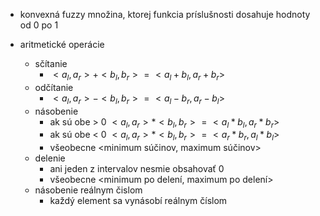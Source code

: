 - konvexná fuzzy množina, ktorej funkcia príslušnosti dosahuje hodnoty od 0 po 1

- aritmetické operácie
	- sčítanie
		- $<a_l,a_r>+<b_l,b_r>=<a_l+b_l,a_r+b_r>$
	- odčítanie
		- $<a_l,a_r>-<b_l,b_r>=<a_l-b_r,a_r-b_l>$
	- násobenie
		- ak sú obe > 0 $<a_l,a_r>*<b_l,b_r>=<a_l*b_l,a_r*b_r>$
		- ak sú obe < 0 $<a_l,a_r>*<b_l,b_r>=<a_r*b_r,a_l*b_l>$
		- všeobecne $<$minimum súčinov, maximum súčinov$>$
	- delenie
		- ani jeden z intervalov nesmie obsahovať 0
		- všeobecne $<$minimum po delení, maximum po delení$>$
	- násobenie reálnym čislom
		- každý element sa vynásobí reálnym číslom